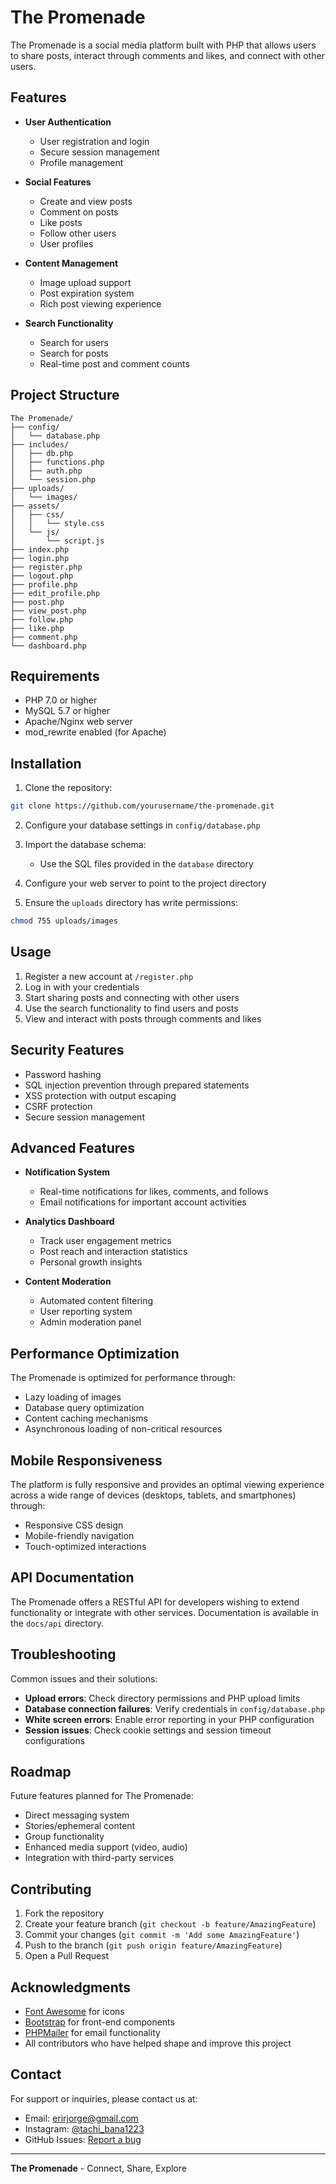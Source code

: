 # The Promenade

The Promenade is a social media platform built with PHP that allows users to share posts, interact through comments and likes, and connect with other users.

## Features

- **User Authentication**
  - User registration and login
  - Secure session management
  - Profile management

- **Social Features**
  - Create and view posts
  - Comment on posts
  - Like posts
  - Follow other users
  - User profiles

- **Content Management**
  - Image upload support
  - Post expiration system
  - Rich post viewing experience

- **Search Functionality**
  - Search for users
  - Search for posts
  - Real-time post and comment counts

## Project Structure

```
The Promenade/
├── config/
│   └── database.php
├── includes/
│   ├── db.php
│   ├── functions.php
│   ├── auth.php
│   └── session.php
├── uploads/
│   └── images/
├── assets/
│   ├── css/
│   │   └── style.css
│   └── js/
│       └── script.js
├── index.php
├── login.php
├── register.php
├── logout.php
├── profile.php
├── edit_profile.php
├── post.php
├── view_post.php
├── follow.php
├── like.php
├── comment.php
└── dashboard.php
```

## Requirements

- PHP 7.0 or higher
- MySQL 5.7 or higher
- Apache/Nginx web server
- mod_rewrite enabled (for Apache)

## Installation

1. Clone the repository:
```bash
git clone https://github.com/yourusername/the-promenade.git
```

2. Configure your database settings in `config/database.php`

3. Import the database schema:
   - Use the SQL files provided in the `database` directory

4. Configure your web server to point to the project directory

5. Ensure the `uploads` directory has write permissions:
```bash
chmod 755 uploads/images
```

## Usage

1. Register a new account at `/register.php`
2. Log in with your credentials
3. Start sharing posts and connecting with other users
4. Use the search functionality to find users and posts
5. View and interact with posts through comments and likes

## Security Features

- Password hashing
- SQL injection prevention through prepared statements
- XSS protection with output escaping
- CSRF protection
- Secure session management

## Advanced Features

- **Notification System**
  - Real-time notifications for likes, comments, and follows
  - Email notifications for important account activities

- **Analytics Dashboard**
  - Track user engagement metrics
  - Post reach and interaction statistics
  - Personal growth insights

- **Content Moderation**
  - Automated content filtering
  - User reporting system
  - Admin moderation panel

## Performance Optimization

The Promenade is optimized for performance through:
- Lazy loading of images
- Database query optimization
- Content caching mechanisms
- Asynchronous loading of non-critical resources

## Mobile Responsiveness

The platform is fully responsive and provides an optimal viewing experience across a wide range of devices (desktops, tablets, and smartphones) through:
- Responsive CSS design
- Mobile-friendly navigation
- Touch-optimized interactions

## API Documentation

The Promenade offers a RESTful API for developers wishing to extend functionality or integrate with other services. Documentation is available in the `docs/api` directory.

## Troubleshooting

Common issues and their solutions:
- **Upload errors**: Check directory permissions and PHP upload limits
- **Database connection failures**: Verify credentials in `config/database.php`
- **White screen errors**: Enable error reporting in your PHP configuration
- **Session issues**: Check cookie settings and session timeout configurations

## Roadmap

Future features planned for The Promenade:
- Direct messaging system
- Stories/ephemeral content
- Group functionality
- Enhanced media support (video, audio)
- Integration with third-party services

## Contributing

1. Fork the repository
2. Create your feature branch (`git checkout -b feature/AmazingFeature`)
3. Commit your changes (`git commit -m 'Add some AmazingFeature'`)
4. Push to the branch (`git push origin feature/AmazingFeature`)
5. Open a Pull Request

## Acknowledgments

- [Font Awesome](https://fontawesome.com/) for icons
- [Bootstrap](https://getbootstrap.com/) for front-end components
- [PHPMailer](https://github.com/PHPMailer/PHPMailer) for email functionality
- All contributors who have helped shape and improve this project

## Contact

For support or inquiries, please contact us at:
- Email: erirjorge@gmail.com
- Instagram: [@tachi_bana1223](https://www.instagram.com/tachi_bana1223/)
- GitHub Issues: [Report a bug](https://github.com/EriRJorge/the-promenade/issues)

---

**The Promenade** - Connect, Share, Explore